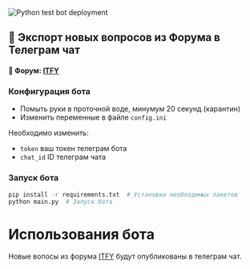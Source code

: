 ![Python test bot deployment](https://github.com/mowshon/itfy-feed-to-chat/workflows/Python%20test%20bot%20deployment/badge.svg)
## 🤖 Экспорт новых вопросов из Форума в Телеграм чат
#### 📢 Форум: [ITFY](https://itfy.org)


### Конфигурация бота
* Помыть руки в проточной воде, минумум 20 секунд (карантин)
* Изменить переменные в файле `config.ini` 

Необходимо изменить:
  * `token` ваш токен телеграм бота
  * `chat_id` ID телеграм чата

### Запуск бота

```bash
pip install -r requirements.txt  # Установка необходимых пакетов
python main.py  # Запуск бота
```

# Использования бота

Новые вопосы из форума [ITFY](https://itfy.org) будут опубликованы в телеграм чат. 
